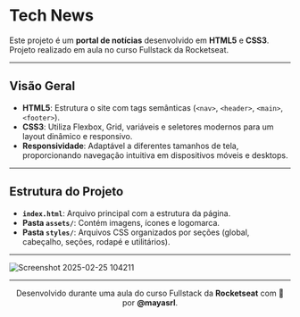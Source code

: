 # Tech News

Este projeto é um **portal de notícias** desenvolvido em **HTML5** e **CSS3**. Projeto realizado em aula no curso Fullstack da Rocketseat.

---

## Visão Geral

- **HTML5**: Estrutura o site com tags semânticas (`<nav>`, `<header>`, `<main>`, `<footer>`).
- **CSS3**: Utiliza Flexbox, Grid, variáveis e seletores modernos para um layout dinâmico e responsivo.
- **Responsividade**: Adaptável a diferentes tamanhos de tela, proporcionando navegação intuitiva em dispositivos móveis e desktops.

---

## Estrutura do Projeto

- **`index.html`**: Arquivo principal com a estrutura da página.
- **Pasta `assets/`**: Contém imagens, ícones e logomarca.
- **Pasta `styles/`**: Arquivos CSS organizados por seções (global, cabeçalho, seções, rodapé e utilitários).

---

![Screenshot 2025-02-25 104211](https://github.com/user-attachments/assets/f63cfbaa-b345-40b8-a354-4813beeb78cc)

---

<p align="center">
  Desenvolvido durante uma aula do curso Fullstack da <strong>Rocketseat</strong> com 💛 por <strong>@mayasrl</strong>.
</p>
